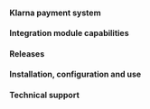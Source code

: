 #### Klarna payment system

#### Integration module capabilities

#### Releases

#### Installation, configuration and use

#### Technical support

